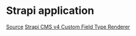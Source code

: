 # Strapi application

[Source](https://github.com/sinkng/strapi-custom-field-type-renderer)
[Strapi CMS v4 Custom Field Type Renderer](https://www.youtube.com/watch?v=3of3s_xhEnE)


